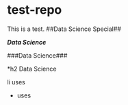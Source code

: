 # test-repo
This is a test.
##Data Science Special##

***Data Science***

###Data Science###

*h2 Data Science

li uses

* uses

